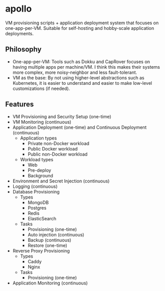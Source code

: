# apollo
VM provisioning scripts + application deployment system that focuses on one-app-per-VM. Suitable for self-hosting and hobby-scale application deployments.

## Philosophy
* One-app-per-VM: Tools such as Dokku and CapRover focuses on having multiple apps per machine/VM. I think this makes their systems more complex, more noisy-neighbor and less fault-tolerant. 
* VM as the base: By not using higher-level abstractions such as Kubernetes, it is easier to understand and easier to make low-level customizations (if needed).

## Features
* VM Provisioning and Security Setup (one-time)
* VM Monitoring (continuous)
* Application Deployment (one-time) and Continuous Deployment (continuous)
  * Application types
    * Private non-Docker workload
    * Public Docker workload
    * Public non-Docker workload
  * Workload types
    * Web
    * Pre-deploy
    * Background
* Environment and Secret Injection (continuous)
* Logging (continuous)
* Database Provisioning
  * Types
    * MongoDB
    * Postgres
    * Redis
    * ElasticSearch
  * Tasks
    * Provisioning (one-time)
    * Auto injection (continuous)
    * Backup (continuous)
    * Restore (one-time)
* Reverse Proxy Provisioning
  * Types
    * Caddy
    * Nginx
  * Tasks
    * Provisioning (one-time)
* Application Monitoring (continuous)

